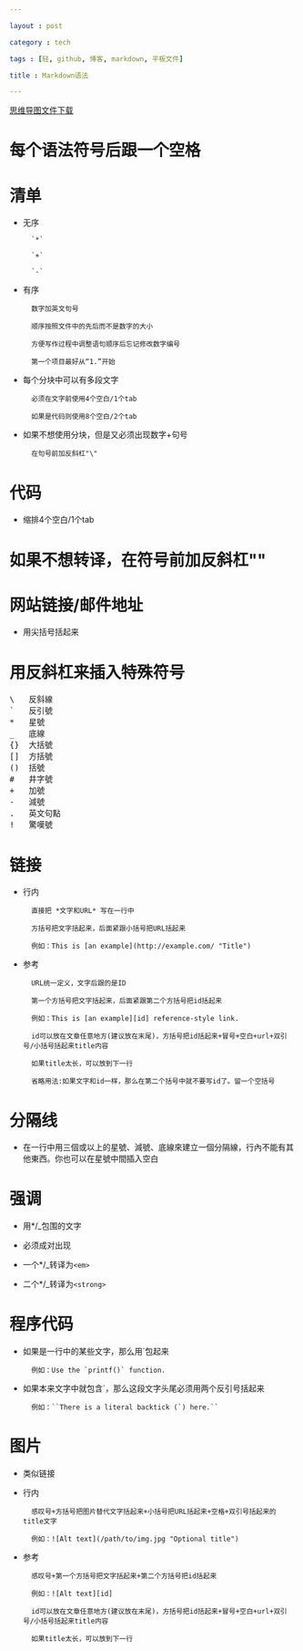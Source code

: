 ```yaml
---

layout : post

category : tech

tags : [轻, github, 博客, markdown, 平板文件]

title : Markdown语法

---
```


[思维导图文件下载](https://docs.google.com/open?id=0B1DrsqrLRzeIMmhPN3Bvc0ZlZG8)

# 每个语法符号后跟一个空格

# 清单

- 无序

        `*`

        `+`

        `-`

- 有序

        数字加英文句号

        顺序按照文件中的先后而不是数字的大小

        方便写作过程中调整语句顺序后忘记修改数字编号

        第一个项目最好从“1.”开始

- 每个分块中可以有多段文字

        必须在文字前使用4个空白/1个tab

        如果是代码则使用8个空白/2个tab

- 如果不想使用分块，但是又必须出现数字+句号

        在句号前加反斜杠"\"

# 代码

- 缩排4个空白/1个tab

# 如果不想转译，在符号前加反斜杠"\" 

# 网站链接/邮件地址

- 用尖括号括起来

# 用反斜杠来插入特殊符号

<pre>
\   反斜線
`   反引號
*   星號
_   底線
{}  大括號
[]  方括號
()  括號
#   井字號
+   加號
-   減號
.   英文句點
!   驚嘆號
</pre>

# 链接

- 行内

        直接把 *文字和URL* 写在一行中

        方括号把文字括起来，后面紧跟小括号把URL括起来

        例如：This is [an example](http://example.com/ "Title")

- 参考

        URL统一定义，文字后跟的是ID

        第一个方括号把文字括起来，后面紧跟第二个方括号把id括起来

        例如：This is [an example][id] reference-style link.

        id可以放在文章任意地方(建议放在末尾)，方括号把id括起来+冒号+空白+url+双引号/小括号括起来title内容

        如果title太长，可以放到下一行

        省略用法:如果文字和id一样，那么在第二个括号中就不要写id了。留一个空括号

# 分隔线

- 在一行中用三個或以上的星號、減號、底線來建立一個分隔線，行內不能有其他東西。你也可以在星號中間插入空白

# 强调

- 用*/_包围的文字

- 必须成对出现

- 一个*/_转译为`<em>`

- 二个*/_转译为`<strong>`

# 程序代码

- 如果是一行中的某些文字，那么用`包起来

        例如：Use the `printf()` function.

- 如果本来文字中就包含`，那么这段文字头尾必须用两个反引号括起来

        例如：``There is a literal backtick (`) here.``

# 图片

- 类似链接

- 行内

        感叹号+方括号把图片替代文字括起来+小括号把URL括起来+空格+双引号括起来的title文字

        例如：![Alt text](/path/to/img.jpg "Optional title")

- 参考

        感叹号+第一个方括号把文字括起来+第二个方括号把id括起来

        例如：![Alt text][id]

        id可以放在文章任意地方(建议放在末尾)，方括号把id括起来+冒号+空白+url+双引号/小括号括起来title内容

        如果title太长，可以放到下一行